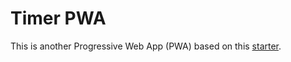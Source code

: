 # Timer PWA

This is another Progressive Web App (PWA) based on this [starter](https://github.com/tretapey/svelte-pwa).
